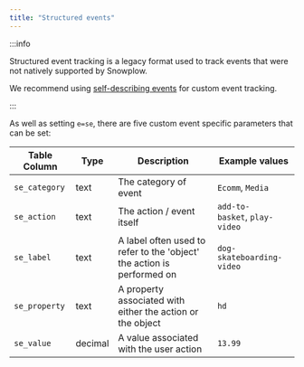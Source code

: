 ```yaml
---
title: "Structured events"
---
```


:::info

Structured event tracking is a legacy format used to track events that were not natively supported by Snowplow.

We recommend using [self-describing events](#self-describing-events) for custom event tracking.

:::

As well as setting `e=se`, there are five custom event specific parameters that can be set:

| **Table Column**   | **Type** | **Description**                                                         | **Example values**            |
|---------------|----------|-------------------------------------------------------------------------|-------------------------------|
| `se_category` | text     | The category of event                                                   | `Ecomm`, `Media`              |
| `se_action`   | text     | The action / event itself                                               | `add-to-basket`, `play-video` |
| `se_label`    | text     | A label often used to refer to the 'object' the action is performed on  | `dog-skateboarding-video`     |
| `se_property` | text     | A property associated with either the action or the object              | `hd`                          |
| `se_value`    | decimal  | A value associated with the user action                                 | `13.99`                       |
